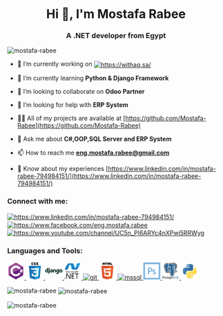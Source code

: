 <h1 align="center">Hi 👋, I'm Mostafa Rabee</h1>
<h3 align="center">A .NET developer from Egypt</h3>

<p align="left"> <img src="https://komarev.com/ghpvc/?username=mostafa-rabee&label=Profile%20views&color=190eb4&style=plastic" alt="mostafa-rabee" /> </p>

- 🔭 I’m currently working on <a href="https://withaq.sa/" target="_blank"><img align="center" src="https://withaq.sa/wp-content/uploads/2021/04/logowithaq-1.png" alt="https://withaq.sa/" height="30" width="40" /></a>

- 🌱 I’m currently learning **Python & Django Framework**

- 👯 I’m looking to collaborate on **Odoo Partner**

- 🤝 I’m looking for help with **ERP System**

- 👨‍💻 All of my projects are available at [https://github.com/Mostafa-Rabee](https://github.com/Mostafa-Rabee)

- 💬 Ask me about **C#,OOP,SQL Server and ERP System**

- 📫 How to reach me **eng.mostafa.rabee@gmail.com**

- 📄 Know about my experiences [https://www.linkedin.com/in/mostafa-rabee-794984151/](https://www.linkedin.com/in/mostafa-rabee-794984151/)

<h3 align="left">Connect with me:</h3>
<p align="left">
<a href="https://linkedin.com/in/https://www.linkedin.com/in/mostafa-rabee-794984151/" target="_blank"><img align="center" src="https://raw.githubusercontent.com/rahuldkjain/github-profile-readme-generator/master/src/images/icons/Social/linked-in-alt.svg" alt="https://www.linkedin.com/in/mostafa-rabee-794984151/" height="30" width="40" /></a>
<a href="https://fb.com/https://www.facebook.com/eng.mostafa.rabee" target="blank"><img align="center" src="https://raw.githubusercontent.com/rahuldkjain/github-profile-readme-generator/master/src/images/icons/Social/facebook.svg" alt="https://www.facebook.com/eng.mostafa.rabee" height="30" width="40" /></a>
<a href="https://www.youtube.com/channel/UC5n_Pl6ARYc4nXPwi5RRWyg" target="blank"><img align="center" src="https://raw.githubusercontent.com/rahuldkjain/github-profile-readme-generator/master/src/images/icons/Social/youtube.svg" alt="https://www.youtube.com/channel/UC5n_Pl6ARYc4nXPwi5RRWyg" height="30" width="40" /></a>
</p>

<h3 align="left">Languages and Tools:</h3>
<p align="left"> <a href="https://www.w3schools.com/cs/" target="_blank" rel="noreferrer"> <img src="https://raw.githubusercontent.com/devicons/devicon/master/icons/csharp/csharp-original.svg" alt="csharp" width="40" height="40"/> </a> <a href="https://www.w3schools.com/css/" target="_blank" rel="noreferrer"> <img src="https://raw.githubusercontent.com/devicons/devicon/master/icons/css3/css3-original-wordmark.svg" alt="css3" width="40" height="40"/> </a> <a href="https://www.djangoproject.com/" target="_blank" rel="noreferrer"> <img src="https://github.com/devicons/devicon/blob/develop/icons/django/django-plain-wordmark.svg" alt="django" width="40" height="40"/> </a> <a href="https://dotnet.microsoft.com/" target="_blank" rel="noreferrer"> <img src="https://raw.githubusercontent.com/devicons/devicon/master/icons/dot-net/dot-net-original-wordmark.svg" alt="dotnet" width="40" height="40"/> </a> <a href="https://git-scm.com/" target="_blank" rel="noreferrer"> <img src="https://www.vectorlogo.zone/logos/git-scm/git-scm-icon.svg" alt="git" width="40" height="40"/> </a> <a href="https://www.w3.org/html/" target="_blank" rel="noreferrer"> <img src="https://raw.githubusercontent.com/devicons/devicon/master/icons/html5/html5-original-wordmark.svg" alt="html5" width="40" height="40"/> </a> <a href="https://www.microsoft.com/en-us/sql-server" target="_blank" rel="noreferrer"> <img src="https://www.svgrepo.com/show/303229/microsoft-sql-server-logo.svg" alt="mssql" width="40" height="40"/> </a> <a href="https://www.photoshop.com/en" target="_blank" rel="noreferrer"> <img src="https://raw.githubusercontent.com/devicons/devicon/master/icons/photoshop/photoshop-line.svg" alt="photoshop" width="40" height="40"/> </a> <a href="https://www.postgresql.org" target="_blank" rel="noreferrer"> <img src="https://raw.githubusercontent.com/devicons/devicon/master/icons/postgresql/postgresql-original-wordmark.svg" alt="postgresql" width="40" height="40"/> </a> <a href="https://www.python.org" target="_blank" rel="noreferrer"> <img src="https://raw.githubusercontent.com/devicons/devicon/master/icons/python/python-original.svg" alt="python" width="40" height="40"/> </a> </p>

<p><img align="left" src="https://github-readme-stats.vercel.app/api/top-langs?username=mostafa-rabee&show_icons=true&theme=radical&locale=en&layout=compact" alt="mostafa-rabee" /></p>

<p>&nbsp;<img align="center" src="https://github-readme-stats.vercel.app/api?username=mostafa-rabee&show_icons=true&theme=cobalt&locale=en" alt="mostafa-rabee" /></p>

<p><img align="center" src="https://github-readme-streak-stats.herokuapp.com/?user=mostafa-rabee&theme=highcontrast" alt="mostafa-rabee" /></p>
